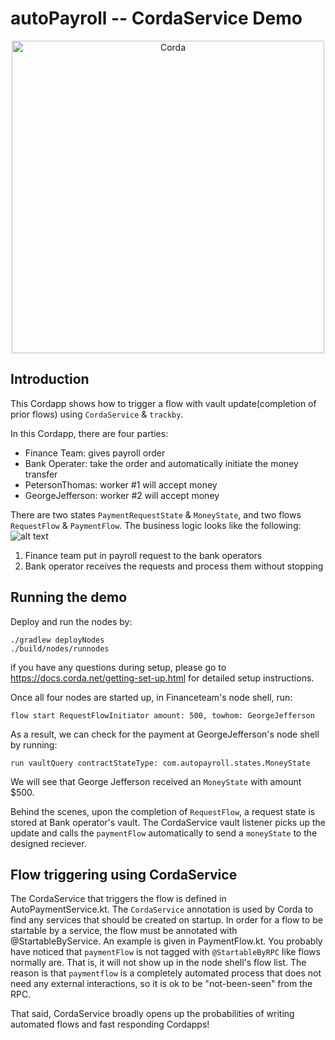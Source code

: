 # autoPayroll -- CordaService Demo
<p align="center">
  <img src="https://www.corda.net/wp-content/uploads/2016/11/fg005_corda_b.png" alt="Corda" width="500">
</p>

## Introduction 
This Cordapp shows how to trigger a flow with vault update(completion of prior flows) using `CordaService` & `trackby`.

In this Cordapp, there are four parties: 
 - Finance Team: gives payroll order
 - Bank Operater: take the order and automatically initiate the money transfer
 - PetersonThomas: worker #1 will accept money
 - GeorgeJefferson: worker #2 will accept money
 
There are two states `PaymentRequestState` & `MoneyState`, and two flows `RequestFlow` & `PaymentFlow`. The business logic looks like the following: 
![alt text](https://github.com/corda/samples/blob/add-samples/autopayroll-CordaService/webpic/Business%20Logic.png)

1. Finance team put in payroll request to the bank operators
2. Bank operator receives the requests and process them without stopping 

## Running the demo 
Deploy and run the nodes by:
```
./gradlew deployNodes
./build/nodes/runnodes
```
if you have any questions during setup, please go to https://docs.corda.net/getting-set-up.html for detailed setup instructions. 

Once all four nodes are started up, in Financeteam's node shell, run: 
```
flow start RequestFlowInitiator amount: 500, towhom: GeorgeJefferson
```
As a result, we can check for the payment at GeorgeJefferson's node shell by running: 
```
run vaultQuery contractStateType: com.autopayroll.states.MoneyState
```
We will see that George Jefferson received an `MoneyState` with amount $500.

Behind the scenes, upon the completion of `RequestFlow`, a request state is stored at Bank operator's vault. The CordaService vault listener picks up the update and calls the `paymentFlow` automatically to send a `moneyState` to the designed reciever.

## Flow triggering using CordaService
The CordaService that triggers the flow is defined in AutoPaymentService.kt. The `CordaService` annotation is used by Corda to find any services that should be created on startup. In order for a flow to be startable by a service, the flow must be annotated with @StartableByService. An example is given in PaymentFlow.kt.
You probably have noticed that `paymentFlow` is not tagged with `@StartableByRPC` like flows normally are. That is, it will not show up in the node shell's flow list. The reason is that `paymentflow` is a completely automated process that does not need any external interactions, so it is ok to be "not-been-seen" from the RPC.

That said, CordaService broadly opens up the probabilities of writing automated flows and fast responding Cordapps! 
